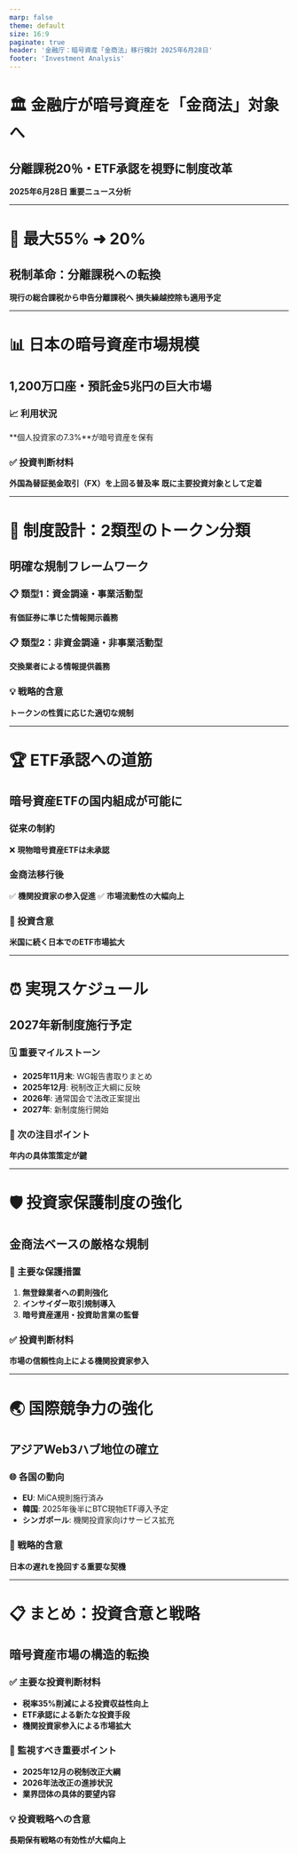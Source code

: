 ```yaml
---
marp: false
theme: default
size: 16:9
paginate: true
header: '金融庁：暗号資産「金商法」移行検討 2025年6月28日'
footer: 'Investment Analysis'
---
```


<!-- _class: title -->
# 🏛️ 金融庁が暗号資産を「金商法」対象へ
## 分離課税20％・ETF承認を視野に制度改革

**2025年6月28日 重要ニュース分析**

---

<!-- _class: center -->
# 🚀 **最大55% ➜ 20%**

## 税制革命：分離課税への転換

**現行の総合課税から申告分離課税へ**
**損失繰越控除も適用予定**

---

# 📊 日本の暗号資産市場規模

## **1,200万口座・預託金5兆円**の巨大市場

### 📈 利用状況
**個人投資家の7.3%**が暗号資産を保有

### ✅ 投資判断材料
**外国為替証拠金取引（FX）を上回る普及率**
**既に主要投資対象として定着**

---

# 🎯 制度設計：2類型のトークン分類

## **明確な規制フレームワーク**

### 📋 類型1：資金調達・事業活動型
**有価証券に準じた情報開示義務**

### 📋 類型2：非資金調達・非事業活動型  
**交換業者による情報提供義務**

### 💡 戦略的含意
**トークンの性質に応じた適切な規制**

---

# 🏆 ETF承認への道筋

## **暗号資産ETFの国内組成が可能に**

### 従来の制約
❌ **現物暗号資産ETFは未承認**

### 金商法移行後
✅ **機関投資家の参入促進**
✅ **市場流動性の大幅向上**

### 🎯 投資含意
**米国に続く日本でのETF市場拡大**

---

# ⏰ 実現スケジュール

## **2027年新制度施行予定**

### 🗓️ 重要マイルストーン
- **2025年11月末**: WG報告書取りまとめ
- **2025年12月**: 税制改正大綱に反映
- **2026年**: 通常国会で法改正案提出
- **2027年**: 新制度施行開始

### 🔮 次の注目ポイント
**年内の具体策策定が鍵**

---

# 🛡️ 投資家保護制度の強化

## **金商法ベースの厳格な規制**

### 🔐 主要な保護措置
1. **無登録業者への罰則強化**
2. **インサイダー取引規制導入**
3. **暗号資産運用・投資助言業の監督**

### ✅ 投資判断材料
**市場の信頼性向上による機関投資家参入**

---

# 🌏 国際競争力の強化

## **アジアWeb3ハブ地位の確立**

### 🌐 各国の動向
- **EU**: MiCA規則施行済み
- **韓国**: 2025年後半にBTC現物ETF導入予定
- **シンガポール**: 機関投資家向けサービス拡充

### 🎯 戦略的含意
**日本の遅れを挽回する重要な契機**

---

# 📋 まとめ：投資含意と戦略

## **暗号資産市場の構造的転換**

### ✅ 主要な投資判断材料
- **税率35%削減による投資収益性向上**
- **ETF承認による新たな投資手段**
- **機関投資家参入による市場拡大**

### 🔮 監視すべき重要ポイント
- **2025年12月の税制改正大綱**
- **2026年法改正の進捗状況**
- **業界団体の具体的要望内容**

### 💡 投資戦略への含意
**長期保有戦略の有効性が大幅向上** 